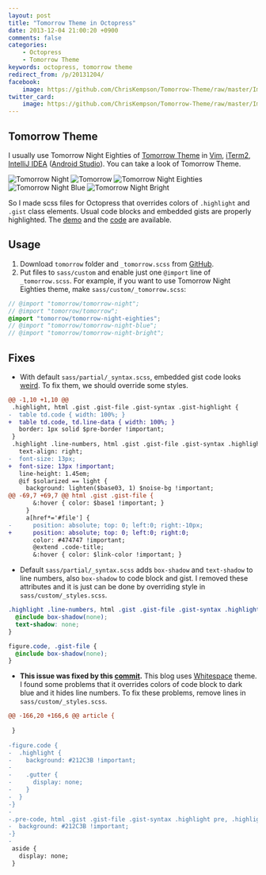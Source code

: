 ```yaml
---
layout: post
title: "Tomorrow Theme in Octopress"
date: 2013-12-04 21:00:20 +0900
comments: false
categories:
    - Octopress
    - Tomorrow Theme
keywords: octopress, tomorrow theme
redirect_from: /p/20131204/
facebook:
    image: https://github.com/ChrisKempson/Tomorrow-Theme/raw/master/Images/Tomorrow-Night.png
twitter_card:
    image: https://github.com/ChrisKempson/Tomorrow-Theme/raw/master/Images/Tomorrow-Night.png
---
```


## <a id="tomorrow-theme"></a>Tomorrow Theme

I usually use Tomorrow Night Eighties of [Tomorrow Theme][] in [Vim][], [iTerm2][], [IntelliJ IDEA][] ([Android Studio][]). You can take a look of Tomorrow Theme.

[Tomorrow Theme]: https://github.com/chriskempson/tomorrow-theme
[Vim]: http://www.vim.org
[iTerm2]: http://www.iterm2.com
[IntelliJ IDEA]: http://www.jetbrains.com/idea/
[Android Studio]: http://developer.android.com/sdk/installing/studio.html

![Tomorrow Night](https://github.com/ChrisKempson/Tomorrow-Theme/raw/master/Images/Tomorrow-Night.png "Tomorrow Night")
![Tomorrow](https://github.com/ChrisKempson/Tomorrow-Theme/raw/master/Images/Tomorrow.png "Tomorrow")
![Tomorrow Night Eighties](https://github.com/ChrisKempson/Tomorrow-Theme/raw/master/Images/Tomorrow-Night-Eighties.png "Tomorrow Night Eighties")
![Tomorrow Night Blue](https://github.com/ChrisKempson/Tomorrow-Theme/raw/master/Images/Tomorrow-Night-Blue.png "Tomorrow Night Blue")
![Tomorrow Night Bright](https://github.com/ChrisKempson/Tomorrow-Theme/raw/master/Images/Tomorrow-Night-Bright.png "Tomorrow Night Bright")

So I made scss files for Octopress that overrides colors of `.highlight` and `.gist` class elements. Usual code blocks and embedded gists are properly highlighted. The [demo][Syntax Highlighting Test] and the [code][yous.github.io/sass/custom] are available.

[Syntax Highlighting Test]: /2013/12/03/syntax-highlighting-test/
[yous.github.io/sass/custom]: https://github.com/yous/yous.github.io/tree/octopress/sass/custom

<!-- more -->

## <a id="usage"></a>Usage

1. Download `tomorrow` folder and `_tomorrow.scss` from [GitHub][yous.github.io/sass/custom].
2. Put files to `sass/custom` and enable just one `@import` line of `_tomorrow.scss`. For example, if you want to use Tomorrow Night Eighties theme, make `sass/custom/_tomorrow.scss`:

``` scss
// @import "tomorrow/tomorrow-night";
// @import "tomorrow/tomorrow";
@import "tomorrow/tomorrow-night-eighties";
// @import "tomorrow/tomorrow-night-blue";
// @import "tomorrow/tomorrow-night-bright";
```

## <a id="fixes"></a>Fixes

- With default `sass/partial/_syntax.scss`, embedded gist code looks [weird][]. To fix them, we should override some styles.

[weird]: http://devspade.com/blog/2013/08/06/fixing-gist-embeds-in-octopress/

``` diff
@@ -1,10 +1,10 @@
 .highlight, html .gist .gist-file .gist-syntax .gist-highlight {
-  table td.code { width: 100%; }
+  table td.code, td.line-data { width: 100%; }
   border: 1px solid $pre-border !important;
 }
 .highlight .line-numbers, html .gist .gist-file .gist-syntax .highlight .line_numbers {
   text-align: right;
-  font-size: 13px;
+  font-size: 13px !important;
   line-height: 1.45em;
   @if $solarized == light {
     background: lighten($base03, 1) $noise-bg !important;
@@ -69,7 +69,7 @@ html .gist .gist-file {
       &:hover { color: $base1 !important; }
     }
     a[href*='#file'] {
-      position: absolute; top: 0; left:0; right:-10px;
+      position: absolute; top: 0; left:0; right:0;
       color: #474747 !important;
       @extend .code-title;
       &:hover { color: $link-color !important; }
```

- Default `sass/partial/_syntax.scss` adds `box-shadow` and `text-shadow` to line numbers, also `box-shadow` to code block and gist. I removed these attributes and it is just can be done by overriding style in `sass/custom/_styles.scss`.

``` scss
.highlight .line-numbers, html .gist .gist-file .gist-syntax .highlight .line_numbers {
  @include box-shadow(none);
  text-shadow: none;
}

figure.code, .gist-file {
  @include box-shadow(none);
}
```

- **This issue was fixed by this [commit][].** This blog uses [Whitespace][] theme. I found some problems that it overrides colors of code block to dark blue and it hides line numbers. To fix these problems, remove lines in `sass/custom/_styles.scss`.

[commit]: https://github.com/lucaslew/whitespace/commit/b047f268c804808fb8e2d6a17cbfe8669b9da6b4
[Whitespace]: https://github.com/lucaslew/whitespace

``` diff
@@ -166,20 +166,6 @@ article {
   
 }
 
-figure.code {
-  .highlight {
-    background: #212C3B !important;
-
-    .gutter {
-      display: none;
-    }
-  }
-}
-
-.pre-code, html .gist .gist-file .gist-syntax .highlight pre, .highlight code {
-  background: #212C3B !important;
-}
-
 aside {
   display: none;
 }
```
